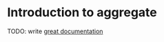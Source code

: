 # Introduction to aggregate

TODO: write [great documentation](http://jacobian.org/writing/what-to-write/)
